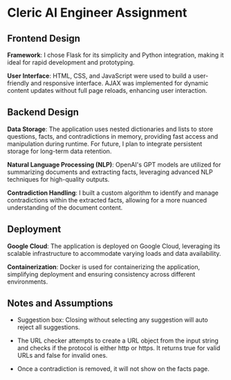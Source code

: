 # Cleric AI Engineer Assignment

## Frontend Design

**Framework**: I chose Flask for its simplicity and Python integration, making it ideal for rapid development and prototyping.

**User Interface**: HTML, CSS, and JavaScript were used to build a user-friendly and responsive interface. AJAX was implemented for dynamic content updates without full page reloads, enhancing user interaction.

## Backend Design

**Data Storage**: The application uses nested dictionaries and lists to store questions, facts, and contradictions in memory, providing fast access and manipulation during runtime. For future, I plan to integrate persistent storage for long-term data retention.

**Natural Language Processing (NLP)**: OpenAI's GPT models are utilized for summarizing documents and extracting facts, leveraging advanced NLP techniques for high-quality outputs.

**Contradiction Handling**: I built a custom algorithm to identify and manage contradictions within the extracted facts, allowing for a more nuanced understanding of the document content.

## Deployment

**Google Cloud**: The application is deployed on Google Cloud, leveraging its scalable infrastructure to accommodate varying loads and data availability.

**Containerization**: Docker is used for containerizing the application, simplifying deployment and ensuring consistency across different environments.

## Notes and Assumptions

- Suggestion box: Closing without selecting any suggestion will auto reject all suggestions.

- The URL checker attempts to create a URL object from the input string and checks if the protocol is either http or https. It returns true for valid URLs and false for invalid ones.

- Once a contradiction is removed, it will not show on the facts page.
